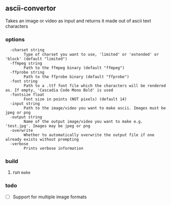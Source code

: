 ## ascii-convertor

Takes an image or video as input and returns it made out of ascii text characters

### options

```
  -charset string
        Type of charset you want to use, 'limited' or 'extended' or 'block' (default "limited")
  -ffmpeg string
        Path to the ffmpeg binary (default "ffmpeg")
  -ffprobe string
        Path to the ffprobe binary (default "ffprobe")
  -font string
        Path to a .ttf font file which the characters will be rendered as. If empty, 'Cascadia Code Mono Bold' is used
  -fontsize float
        Font size in points (NOT pixels) (default 14)
  -input string
        Path to the image/video you want to make ascii. Images must be jpeg or png
  -output string
        Name of the output image/video you want to make e.g. 'test.jpg'. Images may be jpeg or png
  -overwrite
        Whether to automatically overwrite the output file if one already exists without prompting
  -verbose
        Prints verbose information
```

### build
1. run `make`

### todo
- [ ] Support for multiple image formats